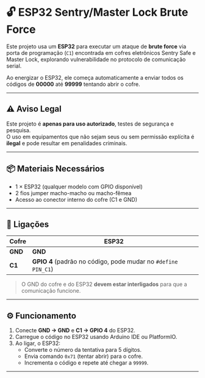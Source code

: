 # 🔓 ESP32 Sentry/Master Lock Brute Force

Este projeto usa um **ESP32** para executar um ataque de **brute force** via porta de programação (`C1`) encontrada em cofres eletrônicos Sentry Safe e Master Lock, explorando vulnerabilidade no protocolo de comunicação serial.

Ao energizar o ESP32, ele começa automaticamente a enviar todos os códigos de **00000** até **99999** tentando abrir o cofre.

---

## ⚠️ Aviso Legal
Este projeto é **apenas para uso autorizado**, testes de segurança e pesquisa.  
O uso em equipamentos que não sejam seus ou sem permissão explícita é **ilegal** e pode resultar em penalidades criminais.

---

## 📦 Materiais Necessários
- 1 × ESP32 (qualquer modelo com GPIO disponível)  
- 2 fios jumper macho-macho ou macho-fêmea  
- Acesso ao conector interno do cofre (C1 e GND)

---

## 🔌 Ligações

| Cofre  | ESP32         |
|--------|--------------|
| **GND** | **GND**      |
| **C1**  | **GPIO 4** (padrão no código, pode mudar no `#define PIN_C1`) |

> O GND do cofre e do ESP32 **devem estar interligados** para que a comunicação funcione.

---

## ⚙️ Funcionamento

1. Conecte **GND → GND** e **C1 → GPIO 4** do ESP32.
2. Carregue o código no ESP32 usando Arduino IDE ou PlatformIO.
3. Ao ligar, o ESP32:
   - Converte o número da tentativa para 5 dígitos.
   - Envia comando `0x71` (tentar abrir) para o cofre.
   - Incrementa o código e repete até chegar a `99999`.

---


